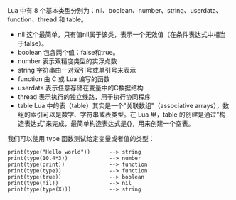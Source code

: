 Lua 中有 8 个基本类型分别为：nil、boolean、number、string、userdata、function、thread 和 table。

* nil	这个最简单，只有值nil属于该类，表示一个无效值（在条件表达式中相当于false）。
* boolean	包含两个值：false和true。
* number	表示双精度类型的实浮点数
* string	字符串由一对双引号或单引号来表示
* function	由 C 或 Lua 编写的函数
* userdata	表示任意存储在变量中的C数据结构
* thread	表示执行的独立线路，用于执行协同程序
* table	Lua 中的表（table）其实是一个"关联数组"（associative arrays），数组的索引可以是数字、字符串或表类型。在 Lua 里，table 的创建是通过"构造表达式"来完成，最简单构造表达式是{}，用来创建一个空表。

我们可以使用 type 函数测试给定变量或者值的类型：

```
print(type("Hello world"))      --> string
print(type(10.4*3))             --> number
print(type(print))              --> function
print(type(type))               --> function
print(type(true))               --> boolean
print(type(nil))                --> nil
print(type(type(X)))            --> string
```

